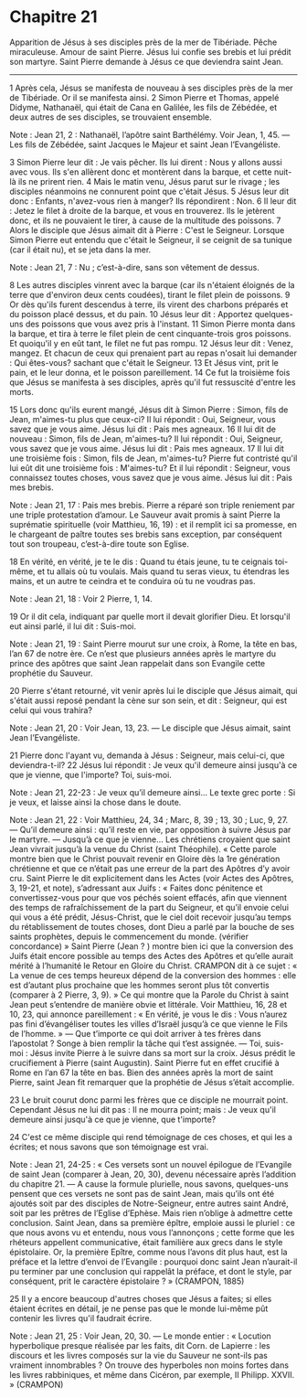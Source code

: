 # Chapitre 21

Apparition de Jésus à ses disciples près de la mer de Tibériade.
Pêche miraculeuse.
Amour de saint Pierre.
Jésus lui confie ses brebis et lui prédit son martyre.
Saint Pierre demande à Jésus ce que deviendra saint Jean.

***

1 Après cela, Jésus se manifesta de nouveau à ses disciples près de la mer de Tibériade. Or il se manifesta ainsi. 2 Simon Pierre et Thomas, appelé Didyme, Nathanaël, qui était de Cana en Galilée, les fils de Zébédée, et deux autres de ses disciples, se trouvaient ensemble.

<span class="bible-note">Note : </span> Jean 21, 2 : Nathanaël, l’apôtre saint Barthélémy. Voir Jean, 1, 45. ― Les fils de Zébédée, saint Jacques le Majeur et saint Jean l’Evangéliste.

3 Simon Pierre leur dit : Je vais pêcher. Ils lui dirent : Nous y allons aussi avec vous. Ils s'en allèrent donc et montèrent dans la barque, et cette nuit-là ils ne prirent rien. 4 Mais le matin venu, Jésus parut sur le rivage ; les disciples néanmoins ne connurent point que c'était Jésus. 5 Jésus leur dit donc : Enfants, n'avez-vous rien à manger? Ils répondirent : Non. 6 Il leur dit : Jetez le filet à droite de la barque, et vous en trouverez. Ils le jetèrent donc, et ils ne pouvaient le tirer, à cause de la multitude des poissons. 7 Alors le disciple que Jésus aimait dit à Pierre : C'est le Seigneur. Lorsque Simon Pierre eut entendu que c'était le Seigneur, il se ceignit de sa tunique (car il était nu), et se jeta dans la mer.

<span class="bible-note">Note : </span> Jean 21, 7 : Nu ; c’est-à-dire, sans son vêtement de dessus.

8 Les autres disciples vinrent avec la barque (car ils n'étaient éloignés de la terre que d'environ deux cents coudées), tirant le filet plein de poissons. 9 Or dès qu'ils furent descendus à terre, ils virent des charbons préparés et du poisson placé dessus, et du pain. 10 Jésus leur dit : Apportez quelques-uns des poissons que vous avez pris à l'instant. 11 Simon Pierre monta dans la barque, et tira à terre le filet plein de cent cinquante-trois gros poissons. Et quoiqu'il y en eût tant, le filet ne fut pas rompu. 12 Jésus leur dit : Venez, mangez. Et chacun de ceux qui prenaient part au repas n'osait lui demander : Qui êtes-vous? sachant que c'était le Seigneur. 13 Et Jésus vint, prit le pain, et le leur donna, et le poisson pareillement. 14 Ce fut la troisième fois que Jésus se manifesta à ses disciples, après qu'il fut ressuscité d'entre les morts.


15 Lors donc qu'ils eurent mangé, Jésus dit à Simon Pierre : Simon, fils de Jean, m'aimes-tu plus que ceux-ci? Il lui répondit : Oui, Seigneur, vous savez que je vous aime. Jésus lui dit : Pais mes agneaux. 16 Il lui dit de nouveau : Simon, fils de Jean, m'aimes-tu? Il lui répondit : Oui, Seigneur, vous savez que je vous aime. Jésus lui dit : Pais mes agneaux. 17 Il lui dit une troisième fois : Simon, fils de Jean, m'aimes-tu? Pierre fut contristé qu'il lui eût dit une troisième fois : M'aimes-tu? Et il lui répondit : Seigneur, vous connaissez toutes choses, vous savez que je vous aime. Jésus lui dit : Pais mes brebis.

<span class="bible-note">Note : </span> Jean 21, 17 : Pais mes brebis. Pierre a réparé son triple reniement par une triple protestation d’amour. Le Sauveur avait promis à saint Pierre la suprématie spirituelle (voir Matthieu, 16, 19) : et il remplit ici sa promesse, en le chargeant de paître toutes ses brebis sans exception, par conséquent tout son troupeau, c’est-à-dire toute son Eglise.


18 En vérité, en vérité, je te le dis : Quand tu étais jeune, tu te ceignais toi-même, et tu allais où tu voulais. Mais quand tu seras vieux, tu étendras les mains, et un autre te ceindra et te conduira où tu ne voudras pas.

<span class="bible-note">Note : </span> Jean 21, 18 : Voir 2 Pierre, 1, 14.

19 Or il dit cela, indiquant par quelle mort il devait glorifier Dieu. Et lorsqu'il eut ainsi parlé, il lui dit : Suis-moi.

<span class="bible-note">Note : </span> Jean 21, 19 : Saint Pierre mourut sur une croix, à Rome, la tête en bas, l’an 67 de notre ère. Ce n’est que plusieurs années après le martyre du prince des apôtres que saint Jean rappelait dans son Evangile cette prophétie du Sauveur.


20 Pierre s'étant retourné, vit venir après lui le disciple que Jésus aimait, qui s'était aussi reposé pendant la cène sur son sein, et dit : Seigneur, qui est celui qui vous trahira?

<span class="bible-note">Note : </span> Jean 21, 20 : Voir Jean, 13, 23. ― Le disciple que Jésus aimait, saint Jean l’Evangéliste.

21 Pierre donc l'ayant vu, demanda à Jésus : Seigneur, mais celui-ci, que deviendra-t-il? 22 Jésus lui répondit : Je veux qu'il demeure ainsi jusqu'à ce que je vienne, que l'importe? Toi, suis-moi.

<span class="bible-note">Note : </span> Jean 21, 22-23 : Je veux qu’il demeure ainsi… Le texte grec porte : Si je veux, et laisse ainsi la chose dans le doute.

<span class="bible-note">Note : </span> Jean 21, 22 : Voir Matthieu, 24, 34 ; Marc, 8, 39 ; 13, 30 ; Luc, 9, 27. ― Qu’il demeure ainsi : qu’il reste en vie, par opposition à suivre Jésus par le martyre. ― Jusqu’à ce que je vienne… Les chrétiens croyaient que saint Jean vivrait jusqu’à la venue du Christ (saint Théophile). « Cette parole montre bien que le Christ pouvait revenir en Gloire dès la 1re génération chrétienne et que ce n’était pas une erreur de la part des Apôtres d’y avoir cru. Saint Pierre le dit explicitement dans les Actes (voir Actes des Apôtres, 3, 19-21, et note), s’adressant aux Juifs : « Faites donc pénitence et convertissez-vous pour que vos péchés soient effacés, afin que viennent des temps de rafraîchissement de la part du Seigneur, et qu’il envoie celui qui vous a été prédit, Jésus-Christ, que le ciel doit recevoir jusqu’au temps du rétablissement de toutes choses, dont Dieu a parlé par la bouche de ses saints prophètes, depuis le commencement du monde. (vérifier concordance) » Saint Pierre (Jean ? ) montre bien ici que
la conversion des Juifs était encore possible au temps des Actes des Apôtres et qu’elle aurait mérité à l’humanité le Retour en Gloire du Christ. CRAMPON dit à ce sujet : « La venue de ces temps heureux dépend de la conversion des hommes : elle est d’autant plus prochaine que les hommes seront plus tôt convertis (comparer à 2 Pierre, 3, 9). » Ce qui montre que la Parole du Christ à saint Jean peut s’entendre de manière obvie et littérale. Voir Matthieu, 16, 28 et 10, 23, qui annonce pareillement : « En vérité, je vous le dis : Vous n’aurez pas fini d’évangéliser toutes les villes d’Israël jusqu’à ce que vienne le Fils de l’homme. » ― Que t’importe ce qui doit arriver à tes frères dans l’apostolat ? Songe à bien remplir la tâche qui t’est assignée. ― Toi, suis-moi : Jésus invite Pierre à le suivre dans sa mort sur la croix. Jésus prédit le crucifiement à Pierre (saint Augustin). Saint Pierre fut en effet crucifié à Rome en l’an 67 la tête en bas. Bien des années après la mort de saint Pierre, saint Jean fit
remarquer que la prophétie de Jésus s’était accomplie.

23 Le bruit courut donc parmi les frères que ce disciple ne mourrait point. Cependant Jésus ne lui dit pas : Il ne mourra point; mais : Je veux qu'il demeure ainsi jusqu'à ce que je vienne, que t'importe?


24 C'est ce même disciple qui rend témoignage de ces choses, et qui les a écrites; et nous savons que son témoignage est vrai.

<span class="bible-note">Note : </span> Jean 21, 24-25 : « Ces versets sont un nouvel épilogue de l’Evangile de saint Jean (comparer à Jean, 20, 30), devenu nécessaire après l’addition du chapitre 21. ― A cause la formule plurielle, nous savons, quelques-uns pensent que ces versets ne sont pas de saint Jean, mais qu’ils ont été ajoutés soit par des disciples de Notre-Seigneur, entre autres saint André, soit par les prêtres de l’Eglise d’Ephèse. Mais rien n’oblige à admettre cette conclusion. Saint Jean, dans sa première épître, emploie aussi le pluriel : ce que nous avons vu et entendu, nous vous l’annonçons ; cette forme que les rhéteurs appellent communicative, était familière aux grecs dans le style épistolaire. Or, la première Epître, comme nous l’avons dit plus haut, est la préface et la lettre d’envoi de l’Evangile : pourquoi donc saint Jean n’aurait-il pu terminer par une conclusion qui rappelât la préface, et dont le style, par conséquent, prit le caractère épistolaire ? » (CRAMPON, 1885)


25 Il y a encore beaucoup d'autres choses que Jésus a faites; si elles étaient écrites en détail, je ne pense pas que le monde lui-même pût contenir les livres qu'il faudrait écrire.

<span class="bible-note">Note : </span> Jean 21, 25 : Voir Jean, 20, 30. ― Le monde entier : « Locution hyperbolique presque réalisée par les faits, dit Corn. de Lapierre : les discours et les livres composés sur la vie du Sauveur ne sont-ils pas vraiment innombrables ? On trouve des hyperboles non moins fortes dans les livres rabbiniques, et même dans Cicéron, par exemple, II Philipp. XXVII. » (CRAMPON)
